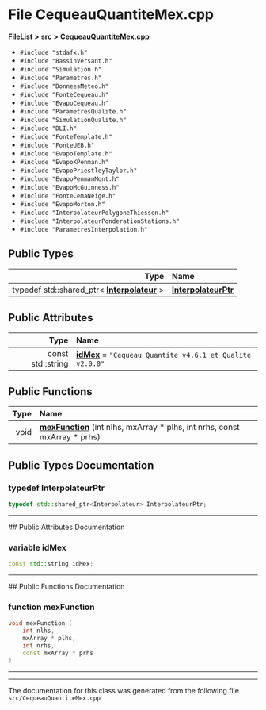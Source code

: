 

# File CequeauQuantiteMex.cpp



[**FileList**](files.md) **>** [**src**](dir_68267d1309a1af8e8297ef4c3efbcdba.md) **>** [**CequeauQuantiteMex.cpp**](CequeauQuantiteMex_8cpp.md)





* `#include "stdafx.h"`
* `#include "BassinVersant.h"`
* `#include "Simulation.h"`
* `#include "Parametres.h"`
* `#include "DonneesMeteo.h"`
* `#include "FonteCequeau.h"`
* `#include "EvapoCequeau.h"`
* `#include "ParametresQualite.h"`
* `#include "SimulationQualite.h"`
* `#include "DLI.h"`
* `#include "FonteTemplate.h"`
* `#include "FonteUEB.h"`
* `#include "EvapoTemplate.h"`
* `#include "EvapoKPenman.h"`
* `#include "EvapoPriestleyTaylor.h"`
* `#include "EvapoPenmanMont.h"`
* `#include "EvapoMcGuinness.h"`
* `#include "FonteCemaNeige.h"`
* `#include "EvapoMorton.h"`
* `#include "InterpolateurPolygoneThiessen.h"`
* `#include "InterpolateurPonderationStations.h"`
* `#include "ParametresInterpolation.h"`

















## Public Types

| Type | Name |
| ---: | :--- |
| typedef std::shared\_ptr&lt; [**Interpolateur**](classInterpolateur.md) &gt; | [**InterpolateurPtr**](#typedef-interpolateurptr)  <br> |




## Public Attributes

| Type | Name |
| ---: | :--- |
|  const std::string | [**idMex**](#variable-idmex)   = `"Cequeau Quantite v4.6.1 et Qualite v2.0.0"`<br> |
















## Public Functions

| Type | Name |
| ---: | :--- |
|  void | [**mexFunction**](#function-mexfunction) (int nlhs, mxArray \* plhs, int nrhs, const mxArray \* prhs) <br> |




























## Public Types Documentation




### typedef InterpolateurPtr 

```C++
typedef std::shared_ptr<Interpolateur> InterpolateurPtr;
```




<hr>
## Public Attributes Documentation




### variable idMex 

```C++
const std::string idMex;
```




<hr>
## Public Functions Documentation




### function mexFunction 

```C++
void mexFunction (
    int nlhs,
    mxArray * plhs,
    int nrhs,
    const mxArray * prhs
) 
```




<hr>

------------------------------
The documentation for this class was generated from the following file `src/CequeauQuantiteMex.cpp`

